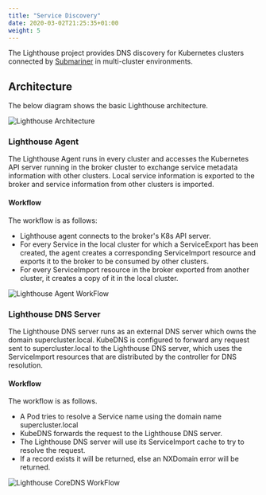 ```yaml
---
title: "Service Discovery"
date: 2020-03-02T21:25:35+01:00
weight: 5
---
```


The Lighthouse project provides DNS discovery for Kubernetes clusters connected by
[Submariner](https://github.com/submariner-io/submariner) in multi-cluster environments.

## Architecture
The below diagram shows the basic Lighthouse architecture.

![Lighthouse Architecture](/images/lighthouse/architecture.png)

### Lighthouse Agent
The Lighthouse Agent runs in every cluster and accesses the Kubernetes API server running in
the broker cluster to exchange service metadata information with other clusters. Local service
information is exported to the broker and service information from other clusters is imported.

#### Workflow
The workflow is as follows:

- Lighthouse agent connects to the broker's K8s API server.
- For every Service in the local cluster for which a ServiceExport has been created, the agent creates a corresponding
ServiceImport resource and exports it to the broker to be consumed by other clusters.
- For every ServiceImport resource in the broker exported from another cluster, 
it creates a copy of it in the local cluster.

![Lighthouse Agent WorkFlow](/images/lighthouse/controllerWorkFlow.png)
<!-- Image Source: /images/lighthouse/source/controllerWorkFlow.vsdx  -->

### Lighthouse DNS Server
The Lighthouse DNS server runs as an external DNS server which owns the domain supercluster.local.
KubeDNS is configured to forward any request sent to supercluster.local to the Lighthouse DNS server,
which uses the ServiceImport resources that are distributed by the controller for DNS resolution.

#### Workflow
The workflow is as follows.

- A Pod tries to resolve a Service name using the domain name supercluster.local 
- KubeDNS forwards the request to the Lighthouse DNS server.
- The Lighthouse DNS server will use its ServiceImport cache to try to resolve the request.
- If a record exists it will be returned, else an NXDomain error will be returned.

![Lighthouse CoreDNS WorkFlow](/images/lighthouse/coreDNSWorkFlow.png)
<!-- Image Source: /images/lighthouse/source/coreDNSWorkFlow.vsdx -->
